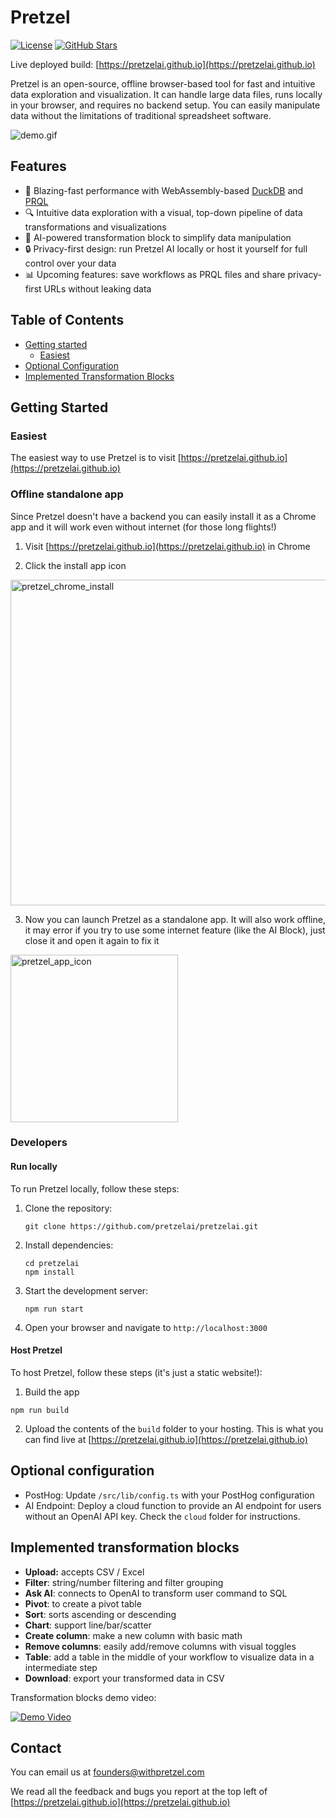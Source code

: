 # Pretzel

[![License](https://img.shields.io/github/license/pretzelai/pretzelai)](https://github.com/pretzelai/pretzelai/blob/main/LICENSE)
[![GitHub Stars](https://img.shields.io/github/stars/pretzelai/pretzelai?style=social)](https://github.com/pretzelai/pretzelai)

Live deployed build: [https://pretzelai.github.io](https://pretzelai.github.io)

Pretzel is an open-source, offline browser-based tool for fast and intuitive data exploration and visualization. It can handle large data files, runs locally in your browser, and requires no backend setup. You can easily manipulate data without the limitations of traditional spreadsheet software.

![demo.gif](https://github.com/pretzelai/pretzelai/assets/121360087/e7f20a16-b19c-4a29-b468-88d42eaa9b43)

## Features

- 🚀 Blazing-fast performance with WebAssembly-based [DuckDB](https://duckdb.org/) and [PRQL](https://prql-lang.org/)
- 🔍 Intuitive data exploration with a visual, top-down pipeline of data transformations and visualizations
- 🧠 AI-powered transformation block to simplify data manipulation
- 🔒 Privacy-first design: run Pretzel AI locally or host it yourself for full control over your data
- 📊 Upcoming features: save workflows as PRQL files and share privacy-first URLs without leaking data


## Table of Contents

- [Getting started](#getting-started)
  -  [Easiest](#easiest)
- [Optional Configuration](#optional-configuration)
- [Implemented Transformation Blocks](#implemented-transformation-blocks)

## Getting Started

### Easiest

The easiest way to use Pretzel is to visit [https://pretzelai.github.io](https://pretzelai.github.io)

### Offline standalone app

Since Pretzel doesn't have a backend you can easily install it as a Chrome app and it will work even without internet (for those long flights!)

1. Visit [https://pretzelai.github.io](https://pretzelai.github.io) in Chrome

2. Click the install app icon
<img width="521" alt="pretzel_chrome_install" src="https://github.com/pretzelai/pretzelai/assets/121360087/c6276699-5109-4e59-8bf5-2858c51cb4c3">

3. Now you can launch Pretzel as a standalone app. It will also work offline, it may error if you try to use some internet feature (like the AI Block), just close it and open it again to fix it
<img width="268" alt="pretzel_app_icon" src="https://github.com/pretzelai/pretzelai/assets/121360087/cc13e552-d93a-4990-be22-1f6b5d906b15">


### Developers

#### Run locally

To run Pretzel locally, follow these steps:

1. Clone the repository:

   ```
   git clone https://github.com/pretzelai/pretzelai.git
   ```

2. Install dependencies:

   ```
   cd pretzelai
   npm install
   ```

3. Start the development server:

   ```
   npm run start
   ```

4. Open your browser and navigate to `http://localhost:3000`

#### Host Pretzel

To host Pretzel, follow these steps (it's just a static website!):

1. Build the app

```
npm run build
```

2. Upload the contents of the `build` folder to your hosting. This is what you can find live at [https://pretzelai.github.io](https://pretzelai.github.io)

## Optional configuration

- PostHog: Update `/src/lib/config.ts` with your PostHog configuration
- AI Endpoint: Deploy a cloud function to provide an AI endpoint for users without an OpenAI API key. Check the `cloud` folder for instructions.

## Implemented transformation blocks

- **Upload:** accepts CSV / Excel
- **Filter**: string/number filtering and filter grouping
- **Ask AI**: connects to OpenAI to transform user command to SQL
- **Pivot**: to create a pivot table
- **Sort**: sorts ascending or descending
- **Chart**: support line/bar/scatter
- **Create column**: make a new column with basic math
- **Remove columns**: easily add/remove columns with visual toggles
- **Table**: add a table in the middle of your workflow to visualize data in a intermediate step
- **Download**: export your transformed data in CSV

Transformation blocks demo video:

[![Demo Video](https://img.youtube.com/vi/73wNEun_L7w/0.jpg)](https://youtu.be/73wNEun_L7w)

## Contact

You can email us at founders@withpretzel.com

We read all the feedback and bugs you report at the top left of [https://pretzelai.github.io](https://pretzelai.github.io)
